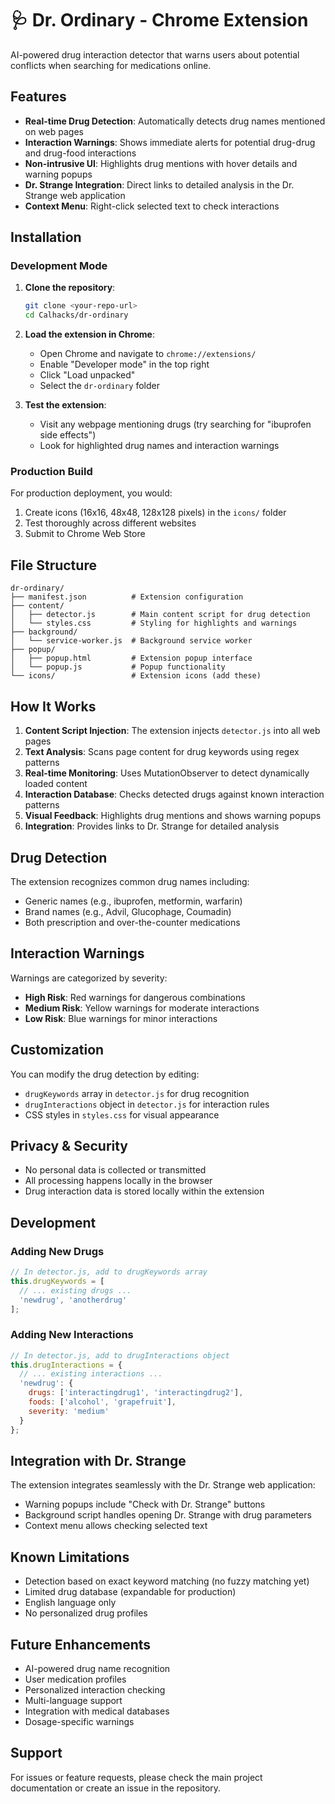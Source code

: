 # 🩺 Dr. Ordinary - Chrome Extension

AI-powered drug interaction detector that warns users about potential conflicts when searching for medications online.

## Features

- **Real-time Drug Detection**: Automatically detects drug names mentioned on web pages
- **Interaction Warnings**: Shows immediate alerts for potential drug-drug and drug-food interactions
- **Non-intrusive UI**: Highlights drug mentions with hover details and warning popups
- **Dr. Strange Integration**: Direct links to detailed analysis in the Dr. Strange web application
- **Context Menu**: Right-click selected text to check interactions

## Installation

### Development Mode

1. **Clone the repository**:
   ```bash
   git clone <your-repo-url>
   cd Calhacks/dr-ordinary
   ```

2. **Load the extension in Chrome**:
   - Open Chrome and navigate to `chrome://extensions/`
   - Enable "Developer mode" in the top right
   - Click "Load unpacked"
   - Select the `dr-ordinary` folder

3. **Test the extension**:
   - Visit any webpage mentioning drugs (try searching for "ibuprofen side effects")
   - Look for highlighted drug names and interaction warnings

### Production Build

For production deployment, you would:
1. Create icons (16x16, 48x48, 128x128 pixels) in the `icons/` folder
2. Test thoroughly across different websites
3. Submit to Chrome Web Store

## File Structure

```
dr-ordinary/
├── manifest.json          # Extension configuration
├── content/
│   ├── detector.js        # Main content script for drug detection
│   └── styles.css         # Styling for highlights and warnings
├── background/
│   └── service-worker.js  # Background service worker
├── popup/
│   ├── popup.html         # Extension popup interface
│   └── popup.js           # Popup functionality
└── icons/                 # Extension icons (add these)
```

## How It Works

1. **Content Script Injection**: The extension injects `detector.js` into all web pages
2. **Text Analysis**: Scans page content for drug keywords using regex patterns
3. **Real-time Monitoring**: Uses MutationObserver to detect dynamically loaded content
4. **Interaction Database**: Checks detected drugs against known interaction patterns
5. **Visual Feedback**: Highlights drug mentions and shows warning popups
6. **Integration**: Provides links to Dr. Strange for detailed analysis

## Drug Detection

The extension recognizes common drug names including:
- Generic names (e.g., ibuprofen, metformin, warfarin)
- Brand names (e.g., Advil, Glucophage, Coumadin)
- Both prescription and over-the-counter medications

## Interaction Warnings

Warnings are categorized by severity:
- **High Risk**: Red warnings for dangerous combinations
- **Medium Risk**: Yellow warnings for moderate interactions
- **Low Risk**: Blue warnings for minor interactions

## Customization

You can modify the drug detection by editing:
- `drugKeywords` array in `detector.js` for drug recognition
- `drugInteractions` object in `detector.js` for interaction rules
- CSS styles in `styles.css` for visual appearance

## Privacy & Security

- No personal data is collected or transmitted
- All processing happens locally in the browser
- Drug interaction data is stored locally within the extension

## Development

### Adding New Drugs
```javascript
// In detector.js, add to drugKeywords array
this.drugKeywords = [
  // ... existing drugs ...
  'newdrug', 'anotherdrug'
];
```

### Adding New Interactions
```javascript
// In detector.js, add to drugInteractions object
this.drugInteractions = {
  // ... existing interactions ...
  'newdrug': {
    drugs: ['interactingdrug1', 'interactingdrug2'],
    foods: ['alcohol', 'grapefruit'],
    severity: 'medium'
  }
};
```

## Integration with Dr. Strange

The extension integrates seamlessly with the Dr. Strange web application:
- Warning popups include "Check with Dr. Strange" buttons
- Background script handles opening Dr. Strange with drug parameters
- Context menu allows checking selected text

## Known Limitations

- Detection based on exact keyword matching (no fuzzy matching yet)
- Limited drug database (expandable for production)
- English language only
- No personalized drug profiles

## Future Enhancements

- AI-powered drug name recognition
- User medication profiles
- Personalized interaction checking
- Multi-language support
- Integration with medical databases
- Dosage-specific warnings

## Support

For issues or feature requests, please check the main project documentation or create an issue in the repository. 
